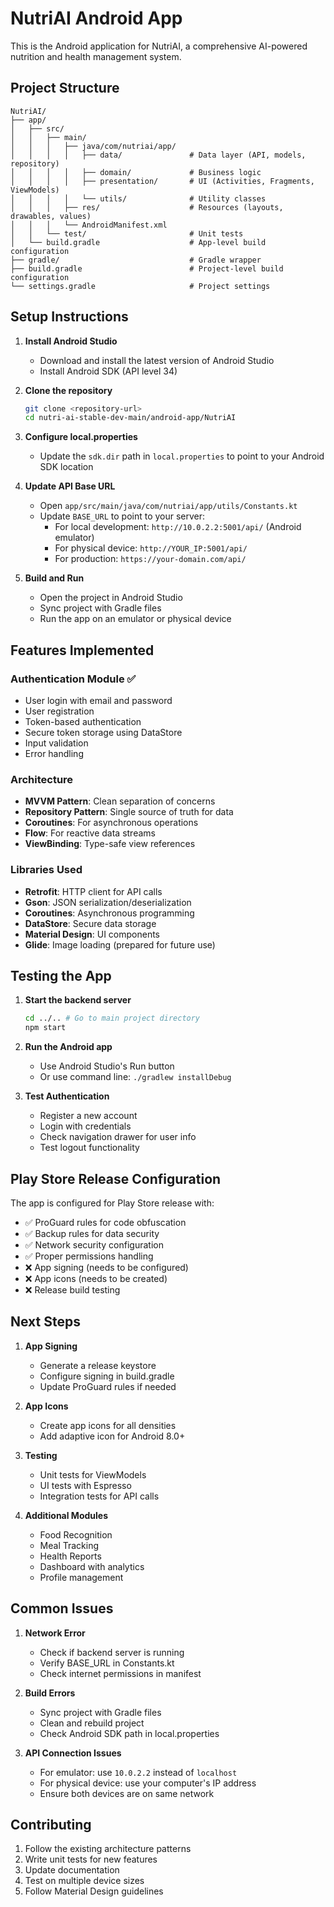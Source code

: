 # NutriAI Android App

This is the Android application for NutriAI, a comprehensive AI-powered nutrition and health management system.

## Project Structure

```
NutriAI/
├── app/
│   ├── src/
│   │   ├── main/
│   │   │   ├── java/com/nutriai/app/
│   │   │   │   ├── data/               # Data layer (API, models, repository)
│   │   │   │   ├── domain/             # Business logic
│   │   │   │   ├── presentation/       # UI (Activities, Fragments, ViewModels)
│   │   │   │   └── utils/              # Utility classes
│   │   │   ├── res/                    # Resources (layouts, drawables, values)
│   │   │   └── AndroidManifest.xml
│   │   └── test/                       # Unit tests
│   └── build.gradle                    # App-level build configuration
├── gradle/                             # Gradle wrapper
├── build.gradle                        # Project-level build configuration
└── settings.gradle                     # Project settings
```

## Setup Instructions

1. **Install Android Studio**
   - Download and install the latest version of Android Studio
   - Install Android SDK (API level 34)

2. **Clone the repository**
   ```bash
   git clone <repository-url>
   cd nutri-ai-stable-dev-main/android-app/NutriAI
   ```

3. **Configure local.properties**
   - Update the `sdk.dir` path in `local.properties` to point to your Android SDK location

4. **Update API Base URL**
   - Open `app/src/main/java/com/nutriai/app/utils/Constants.kt`
   - Update `BASE_URL` to point to your server:
     - For local development: `http://10.0.2.2:5001/api/` (Android emulator)
     - For physical device: `http://YOUR_IP:5001/api/`
     - For production: `https://your-domain.com/api/`

5. **Build and Run**
   - Open the project in Android Studio
   - Sync project with Gradle files
   - Run the app on an emulator or physical device

## Features Implemented

### Authentication Module ✅
- User login with email and password
- User registration
- Token-based authentication
- Secure token storage using DataStore
- Input validation
- Error handling

### Architecture
- **MVVM Pattern**: Clean separation of concerns
- **Repository Pattern**: Single source of truth for data
- **Coroutines**: For asynchronous operations
- **Flow**: For reactive data streams
- **ViewBinding**: Type-safe view references

### Libraries Used
- **Retrofit**: HTTP client for API calls
- **Gson**: JSON serialization/deserialization
- **Coroutines**: Asynchronous programming
- **DataStore**: Secure data storage
- **Material Design**: UI components
- **Glide**: Image loading (prepared for future use)

## Testing the App

1. **Start the backend server**
   ```bash
   cd ../.. # Go to main project directory
   npm start
   ```

2. **Run the Android app**
   - Use Android Studio's Run button
   - Or use command line: `./gradlew installDebug`

3. **Test Authentication**
   - Register a new account
   - Login with credentials
   - Check navigation drawer for user info
   - Test logout functionality

## Play Store Release Configuration

The app is configured for Play Store release with:
- ✅ ProGuard rules for code obfuscation
- ✅ Backup rules for data security
- ✅ Network security configuration
- ✅ Proper permissions handling
- ❌ App signing (needs to be configured)
- ❌ App icons (needs to be created)
- ❌ Release build testing

## Next Steps

1. **App Signing**
   - Generate a release keystore
   - Configure signing in build.gradle
   - Update ProGuard rules if needed

2. **App Icons**
   - Create app icons for all densities
   - Add adaptive icon for Android 8.0+

3. **Testing**
   - Unit tests for ViewModels
   - UI tests with Espresso
   - Integration tests for API calls

4. **Additional Modules**
   - Food Recognition
   - Meal Tracking
   - Health Reports
   - Dashboard with analytics
   - Profile management

## Common Issues

1. **Network Error**
   - Check if backend server is running
   - Verify BASE_URL in Constants.kt
   - Check internet permissions in manifest

2. **Build Errors**
   - Sync project with Gradle files
   - Clean and rebuild project
   - Check Android SDK path in local.properties

3. **API Connection Issues**
   - For emulator: use `10.0.2.2` instead of `localhost`
   - For physical device: use your computer's IP address
   - Ensure both devices are on same network

## Contributing

1. Follow the existing architecture patterns
2. Write unit tests for new features
3. Update documentation
4. Test on multiple device sizes
5. Follow Material Design guidelines

